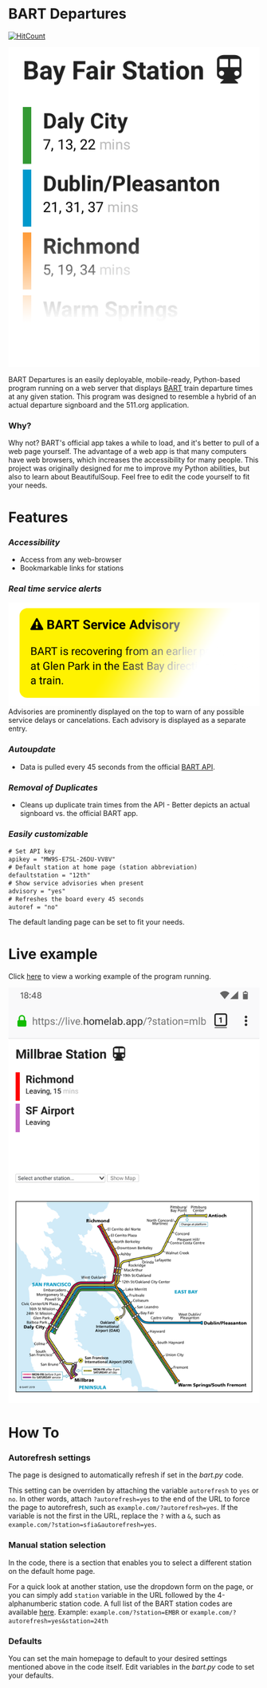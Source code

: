 




# BART Departures
[![HitCount](http://hits.dwyl.com/jimeelicious/bartdepartures.svg)](http://hits.dwyl.com/jimeelicious/bartdepartures) 

![Intro](img/times.png) 

BART Departures is an easily deployable, mobile-ready, Python-based program running on 
a web server that displays [BART](https://www.bart.gov) train departure times at any given station. This program was designed to resemble a hybrid of an actual departure signboard and the 511.org application.

### Why?
Why not? BART's official app takes a while to load, and it's better to pull of a web page yourself. The advantage of a web app is that many computers have web browsers, which increases the accessibility for many people. This 
project was originally designed for me to improve my Python abilities, but also to learn about BeautifulSoup. Feel free to edit the code yourself to fit your needs.

# **Features**
### *Accessibility*
   - Access from any web-browser
   - Bookmarkable links for stations
### *Real time service alerts*
   ![Alert example](img/alerts.png) Advisories are prominently displayed on the top to warn of any possible service delays or cancelations. Each advisory is displayed as a separate entry.
### *Autoupdate*
- Data is pulled every 45 seconds from the official [BART API](https://api.bart.gov).
### *Removal of Duplicates*
- Cleans up duplicate train times from the API - Better depicts an actual signboard vs. the official BART app.
  
### *Easily customizable*
```
# Set API key
apikey = "MW9S-E7SL-26DU-VV8V"
# Default station at home page (station abbreviation)
defaultstation = "12th"
# Show service advisories when present
advisory = "yes"
# Refreshes the board every 45 seconds
autoref = "no" 
``` 
The default landing page can be set to fit your needs.
  
# **Live example**
Click [here](https://live.homelab.app) to view a working example of the program running. 

![Intro](img/screenshot.png)

# **How To**
### Autorefresh settings
The page is designed to automatically refresh if set in the *bart.py* code. 

This setting can be overriden by attaching the variable `autorefresh` to `yes` or `no`. In other words, attach `?autorefresh=yes` to the end of the URL to force the page to autorefresh, such as `example.com/?autorefresh=yes`. If the variable is not the first in the URL, replace the `?` with a `&`, such as `example.com/?station=sfia&autorefresh=yes`.

### Manual station selection
In the code, there is a section that enables you to select a different station on the default home page. 

For a quick look at another station, use the dropdown form on the page, or you can simply add `station` variable in the URL followed by the 4-alphanumberic station code. A full list of the BART station 
codes are available [here](http://api.bart.gov/docs/overview/abbrev.aspx). Example: `example.com/?station=EMBR` or `example.com/?autorefresh=yes&station=24th`

### Defaults
You can set the main homepage to default to your desired settings mentioned above in the code itself. Edit variables in the *bart.py* code to set your defaults.
